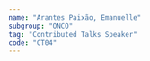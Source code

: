 ```yaml
---
name: "Arantes Paixão, Emanuelle"
subgroup: "ONCO"
tag: "Contributed Talks Speaker"
code: "CT04"
---
```

